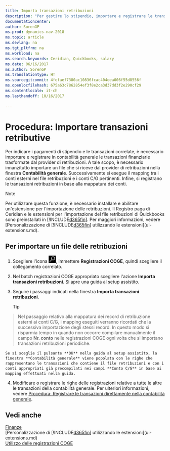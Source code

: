 ```yaml
---
title: Importa transazioni retribuzioni
description: "Per gestire lo stipendio, importare e registrare le transazioni finanziarie dal provider di retribuzioni nella contabilità generale, utilizzando un'estensione di retribuzione quale Ceridian o Quickbooks."
documentationcenter: 
author: SorenGP
ms.prod: dynamics-nav-2018
ms.topic: article
ms.devlang: na
ms.tgt_pltfrm: na
ms.workload: na
ms.search.keywords: Ceridian, Quickbooks, salary
ms.date: 06/16/2017
ms.author: SorenGP
ms.translationtype: HT
ms.sourcegitcommit: 4fefaef7380ac10836fcac404eea006f55d8556f
ms.openlocfilehash: 675a63c7862854ef3f8e2ca3d37dd3f2e290cf29
ms.contentlocale: it-ch
ms.lasthandoff: 10/16/2017

---
```

# <a name="how-to-import-payroll-transactions"></a>Procedura: Importare transazioni retributive 
Per indicare i pagamenti di stipendio e le transazioni correlate, è necessario importare e registrare in contabilità generale le transazioni finanziarie trasformate dal provider di retribuzioni. A tale scopo, è necessario innanzitutto importare un file che si riceve dal provider di retribuzioni nella finestra **Contabilità generale**. Successivamente si esegue il mapping tra i conti esterni nel file retribuzioni e i conti C/G pertinenti. Infine, si registrano le transazioni retribuzioni in base alla mappatura dei conti.

> [!NOTE]  
>   Per utilizzare questa funzione, è necessario installare e abilitare un'estensione per l'importazione delle retribuzioni. Il Registro paga di Ceridian e le estensioni per l'importazione del file retribuzioni di Quickbooks sono preinstallati in [!INCLUDE[d365fin](includes/d365fin_md.md)]. Per maggiori informazioni, vedere [Personalizzazione di [!INCLUDE[d365fin](includes/d365fin_md.md)] utilizzando le estensioni](ui-extensions.md).

## <a name="to-import-a-payroll-file"></a>Per importare un file delle retribuzioni
1. Scegliere l'icona ![Cerca pagina o report](media/ui-search/search_small.png "Cerca pagina o report"), immettere **Registrazioni COGE**, quindi scegliere il collegamento correlato.
2. Nel batch registrazioni COGE appropriato scegliere l'azione **Importa transazioni retribuzioni**. Si apre una guida al setup assistito.
3. Seguire i passaggi indicati nella finestra **Importa transazioni retribuzioni**.

    > [!TIP]  
>   Nel passaggio relativo alla mappatura dei record di retribuzione esterni ai conti C/G, i mapping eseguiti verranno ricordati che la successiva importazione degli stessi record. In questo modo si risparmia tempo in quando non occorre compilare manualmente il campo **Nr. conto** nelle registrazioni COGE ogni volta che si importano transazioni retribuzioni periodiche.   

    Se si sceglie il pulsante **OK** nella guida al setup assistito, la finestra **Contabilità generale** viene popolata con le righe che rappresentano le transazioni che contiene il file retribuzioni e con i conti appropriati già precompilati nei campi **Conto C/G** in base ai mapping effettuati nella guida.
4. Modificare o registrare le righe delle registrazioni relative a tutte le altre le transazioni della contabilità generale. Per ulteriori informazioni, vedere [Procedura: Registrare le transazioni direttamente nella contabilità generale](finance-how-post-transactions-directly.md).   

## <a name="see-also"></a>Vedi anche
[Finanze](finance.md)  
[Personalizzazione di [!INCLUDE[d365fin](includes/d365fin_md.md)] utilizzando le estensioni](ui-extensions.md)  
[Utilizzo delle registrazioni COGE](ui-work-general-journals.md)  

